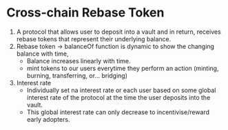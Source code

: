 # Cross-chain Rebase Token

1. A protocol that allows user to deposit into a vault and in return, receives rebase tokens that represent their underlying balance.
2. Rebase token -> balanceOf function is dynamic to show the changing balance with time, 
   - Balance increases linearly with time.
   - mint tokens to our users everytime they perform an action (minting, burning, transferring, or... bridging)
3. Interest rate
    - Individually set na interest rate or each user based on some global interest rate of the protocol at the time the user deposits into the vault.
    - This global interest rate can only decrease to incentivise/reward early adopters.